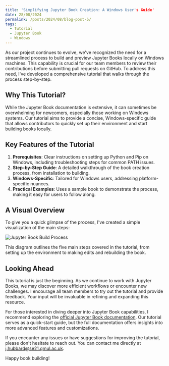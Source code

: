 ```yaml
---
title: 'Simplifying Jupyter Book Creation: A Windows User's Guide'
date: 28/08/2024
permalink: /posts/2024/08/blog-post-5/
tags: 
  - Tutorial
  - Jupyter Book
  - Windows
---
```


As our project continues to evolve, we've recognized the need for a streamlined process to build and preview Jupyter Books locally on Windows machines. This capability is crucial for our team members to review their contributions before submitting pull requests on GitHub. To address this need, I've developed a comprehensive tutorial that walks through the process step-by-step.

## Why This Tutorial?

While the Jupyter Book documentation is extensive, it can sometimes be overwhelming for newcomers, especially those working on Windows systems. Our tutorial aims to provide a concise, Windows-specific guide that allows contributors to quickly set up their environment and start building books locally.

## Key Features of the Tutorial

1. **Prerequisites**: Clear instructions on setting up Python and Pip on Windows, including troubleshooting steps for common PATH issues.
2. **Step-by-Step Guide**: A detailed walkthrough of the book creation process, from installation to building.
3. **Windows-Specific**: Tailored for Windows users, addressing platform-specific nuances.
4. **Practical Examples**: Uses a sample book to demonstrate the process, making it easy for users to follow along.

## A Visual Overview

To give you a quick glimpse of the process, I've created a simple visualization of the main steps:

![Jupyter Book Build Process](https://raw.githubusercontent.com/Joosty/Joosty.github.io/master/images/jupyter-book-steps.svg)

This diagram outlines the five main steps covered in the tutorial, from setting up the environment to making edits and rebuilding the book.

## Looking Ahead

This tutorial is just the beginning. As we continue to work with Jupyter Books, we may discover more efficient workflows or encounter new challenges. I encourage all team members to try out the tutorial and provide feedback. Your input will be invaluable in refining and expanding this resource.

For those interested in diving deeper into Jupyter Book capabilities, I recommend exploring the [official Jupyter Book documentation](https://jupyterbook.org/). Our tutorial serves as a quick-start guide, but the full documentation offers insights into more advanced features and customizations.

If you encounter any issues or have suggestions for improving the tutorial, please don't hesitate to reach out. You can contact me directly at j.hubbard@se21.qmul.ac.uk.

Happy book building!

